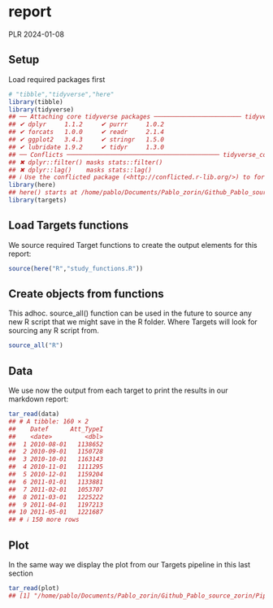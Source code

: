 report
================
PLR
2024-01-08

## Setup

Load required packages first

``` r
# "tibble","tidyverse","here"
library(tibble)
library(tidyverse)
## ── Attaching core tidyverse packages ──────────────────────── tidyverse 2.0.0 ──
## ✔ dplyr     1.1.2     ✔ purrr     1.0.2
## ✔ forcats   1.0.0     ✔ readr     2.1.4
## ✔ ggplot2   3.4.3     ✔ stringr   1.5.0
## ✔ lubridate 1.9.2     ✔ tidyr     1.3.0
## ── Conflicts ────────────────────────────────────────── tidyverse_conflicts() ──
## ✖ dplyr::filter() masks stats::filter()
## ✖ dplyr::lag()    masks stats::lag()
## ℹ Use the conflicted package (<http://conflicted.r-lib.org/>) to force all conflicts to become errors
library(here)
## here() starts at /home/pablo/Documents/Pablo_zorin/Github_Pablo_source_zorin/Pipeline_functions/targets-test
library(targets)
```

## Load Targets functions

We source required Target functions to create the output elements for
this report:

``` r
source(here("R","study_functions.R"))
```

## Create objects from functions

This adhoc. source_all() function can be used in the future to source
any new R script that we might save in the R folder. Where Targets will
look for sourcing any R script from.

``` r
source_all("R")
```

## Data

We use now the output from each target to print the results in our
markdown report:

``` r
tar_read(data)
## # A tibble: 160 × 2
##    Datef      Att_TypeI
##    <date>         <dbl>
##  1 2010-08-01   1138652
##  2 2010-09-01   1150728
##  3 2010-10-01   1163143
##  4 2010-11-01   1111295
##  5 2010-12-01   1159204
##  6 2011-01-01   1133881
##  7 2011-02-01   1053707
##  8 2011-03-01   1225222
##  9 2011-04-01   1197213
## 10 2011-05-01   1221687
## # ℹ 150 more rows
```

## Plot

In the same way we display the plot from our Targets pipeline in this
last section

``` r
tar_read(plot)
## [1] "/home/pablo/Documents/Pablo_zorin/Github_Pablo_source_zorin/Pipeline_functions/targets-test/objects/line_chart.png"
```
